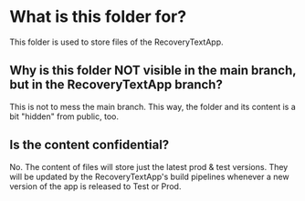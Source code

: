 # What is this folder for?
This folder is used to store files of the RecoveryTextApp.
## Why is this folder NOT visible in the main branch, but in the RecoveryTextApp branch?
This is not to mess the main branch. This way, the folder and its content is a bit "hidden" from public, too.
## Is the content confidential?
No. The content of files will store just the latest prod & test versions. They will be updated by the RecoveryTextApp's build pipelines whenever a new version of the app is released to Test or Prod.
